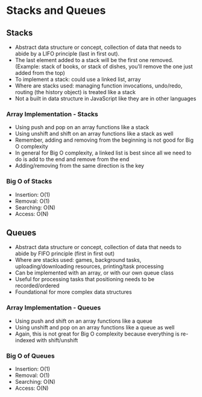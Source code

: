 # Stacks and Queues

## **Stacks**

- Abstract data structure or concept, collection of data that needs to abide by a LIFO principle (last in first out).
- The last element added to a stack will be the first one removed. (Example: stack of books, or stack of dishes, you'll remove the one just added from the top)
- To implement a stack: could use a linked list, array
- Where are stacks used: managing function invocations, undo/redo, routing (the history object) is treated like a stack
- Not a built in data structure in JavaScript like they are in other languages

### Array Implementation - Stacks

- Using push and pop on an array functions like a stack
- Using unshift and shift on an array functions like a stack as well
- Remember, adding and removing from the beginning is not good for Big O complexity
- In general for Big O complexity, a linked list is best since all we need to do is add to the end and remove from the end
- Adding/removing from the same direction is the key

### Big O of Stacks

- Insertion: O(1)
- Removal: O(1)
- Searching: O(N)
- Access: O(N)

## **Queues**

- Abstract data structure or concept, collection of data that needs to abide by FIFO principle (first in first out)
- Where are stacks used: games, background tasks, uploading/downloading resources, printing/task processing
- Can be implemented with an array, or with our own queue class
- Useful for processing tasks that positioning needs to be recorded/ordered
- Foundational for more complex data structures

### Array Implementation - Queues

- Using push and shift on an array functions like a queue
- Using unshift and pop on an array functions like a queue as well
- Again, this is not great for Big O complexity because everything is re-indexed with shift/unshift

### Big O of Queues

- Insertion: O(1)
- Removal: O(1)
- Searching: O(N)
- Access: O(N)

